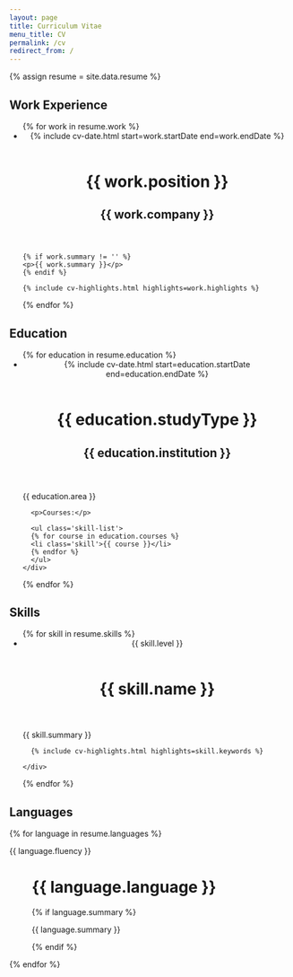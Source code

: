 ```yaml
---
layout: page
title: Curriculum Vitae
menu_title: CV
permalink: /cv
redirect_from: /
---
```

{% assign resume = site.data.resume %}

## Work Experience

<ul class='cv-list'>
{% for work in resume.work %}
<li class='cv-grid'>
  <header class=date>{% include cv-date.html start=work.startDate end=work.endDate %}</header>
  <div class=content>
    <header>
      <h1>{{ work.position }}</h1>
      <h2>{{ work.company }}</h2>
    </header>
    
    {% if work.summary != '' %}
    <p>{{ work.summary }}</p>
    {% endif %}
        
    {% include cv-highlights.html highlights=work.highlights %}
  </div >
</li>
{% endfor %}
</ul>


## Education

<ul class='cv-list'>
  {% for education in resume.education %}
  <li class='cv-grid'>
    <header class=date>{% include cv-date.html start=education.startDate end=education.endDate %}</header>
    <div class=content>
      <header>
        <h1>{{ education.studyType }}</h1>
        <h2>{{ education.institution }}</h2>
      </header>  
      <p>{{ education.area }}</p>

      <p>Courses:</p>
      
      <ul class='skill-list'>
      {% for course in education.courses %}
      <li class='skill'>{{ course }}</li>
      {% endfor %}
      </ul>
    </div>
  </li>
  {% endfor %}
</ul>

## Skills

<ul class='cv-list'>
  {% for skill in resume.skills %}
  <li class='cv-grid'>
    <header class='date'>{{ skill.level }}</header>
    <div class='content'>  
      <header>
        <h1>{{ skill.name }}</h1>
      </header>
      <p>{{ skill.summary }}</p>
            
      {% include cv-highlights.html highlights=skill.keywords %}
      
    </div>  
  </li>
  {% endfor %}  
</ul>

## Languages

<dl class='cv-grid'>

{% for language in resume.languages %}

<dt class=date>{{ language.fluency }}</dt>
<dd class=content>  
  <h1>{{ language.language }}</h1>
  
  {% if language.summary %}
  
  <p>{{ language.summary }}</p>
  
  {% endif %}
</dd>


{% endfor %}

</dl>
